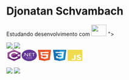 <h1>Djonatan Schvambach</h1>
<p>Estudando desenvolvimento com <img height="30" width="40" src="<svg viewBox="0 0 128 128">
<path d="M30.762 77.907h-1.74v-9.963c0-.787.051-1.745.144-2.875h-.039c-.164.661-.313 1.14-.444 1.436l-5.061 11.402h-.848l-5.071-11.319c-.142-.316-.292-.825-.443-1.519h-.038c.054.594.084 1.558.084 2.895v9.943h-1.679V63.07h2.296l4.552 10.347c.343.779.565 1.372.673 1.776h.071c.298-.811.534-1.42.711-1.82l4.651-10.303h2.179v14.837h.002zM36.118 77.907h-1.692V67.312h1.692v10.595zm.292-14.394c0 .313-.11.573-.328.787a1.074 1.074 0 01-.788.322c-.303 0-.566-.104-.782-.311-.216-.208-.322-.473-.322-.799 0-.306.106-.567.322-.779.216-.212.479-.314.782-.314.31 0 .575.103.788.314.218.213.328.474.328.78M46.691 77.417c-.812.499-1.781.746-2.902.746-1.52 0-2.742-.504-3.676-1.511-.908-.978-1.364-2.24-1.364-3.786 0-1.736.496-3.141 1.497-4.209.996-1.069 2.334-1.603 4.018-1.603.92 0 1.737.18 2.452.538v1.741c-.791-.555-1.627-.831-2.525-.831-1.079 0-1.957.377-2.637 1.128-.709.77-1.068 1.798-1.068 3.082 0 1.232.328 2.209.979 2.929.653.717 1.523 1.076 2.621 1.076.926 0 1.794-.305 2.606-.911v1.611h-.001zM54.786 69.031c-.299-.23-.729-.341-1.296-.341-.689 0-1.269.308-1.737.93-.532.694-.796 1.656-.796 2.886v5.401H49.26V67.311h1.697v2.185h.041c.249-.773.634-1.368 1.148-1.79a2.535 2.535 0 011.623-.58c.452 0 .787.049 1.016.145v1.759l.001.001zM64.237 72.628c0-1.356-.306-2.393-.918-3.103-.594-.683-1.425-1.024-2.495-1.024-1.054 0-1.9.345-2.533 1.036-.668.739-1.002 1.781-1.002 3.134 0 1.268.317 2.263.96 2.973.638.714 1.497 1.072 2.575 1.072 1.115 0 1.969-.364 2.554-1.085.573-.708.859-1.707.859-3.003m1.739-.059c0 1.688-.477 3.045-1.427 4.061-.954 1.021-2.237 1.531-3.852 1.531-1.59 0-2.856-.51-3.784-1.531-.91-.983-1.366-2.283-1.366-3.898 0-1.844.516-3.264 1.552-4.273.958-.936 2.24-1.407 3.846-1.407 1.58 0 2.814.493 3.704 1.469.882.98 1.327 2.33 1.327 4.048M74.387 75.073c0 .868-.323 1.585-.973 2.159-.709.62-1.683.93-2.908.93-1.002 0-1.881-.21-2.628-.638V75.7c.83.675 1.748 1.015 2.754 1.015 1.343 0 2.016-.495 2.016-1.48a1.31 1.31 0 00-.445-1.023c-.298-.271-.878-.594-1.739-.974-.887-.388-1.52-.787-1.893-1.2-.448-.491-.673-1.129-.673-1.915 0-.879.352-1.611 1.046-2.194.697-.585 1.592-.877 2.691-.877.842 0 1.596.164 2.266.497v1.707c-.699-.504-1.498-.755-2.405-.755-.562 0-1.013.14-1.349.412a1.32 1.32 0 00-.51 1.068c0 .469.142.834.425 1.096.252.241.786.536 1.591.879.904.379 1.558.772 1.956 1.174.517.508.778 1.156.778 1.943M84.753 72.628c0-1.356-.307-2.393-.92-3.103-.594-.683-1.426-1.024-2.494-1.024-1.055 0-1.9.345-2.536 1.036-.667.739-1 1.781-1 3.134 0 1.268.319 2.263.954 2.973.646.714 1.506 1.072 2.582 1.072 1.117 0 1.968-.364 2.554-1.085.572-.708.86-1.707.86-3.003m1.742-.059c0 1.688-.481 3.045-1.433 4.061-.95 1.021-2.233 1.531-3.848 1.531-1.592 0-2.857-.51-3.786-1.531-.909-.983-1.366-2.283-1.366-3.898 0-1.844.521-3.264 1.551-4.273.958-.936 2.241-1.407 3.849-1.407 1.581 0 2.813.493 3.7 1.469.883.98 1.333 2.33 1.333 4.048M93.968 63.711a2.278 2.278 0 00-1.126-.278c-1.188 0-1.777.747-1.777 2.245v1.633h2.483v1.438h-2.483v9.158h-1.698v-9.158h-1.802v-1.438h1.802v-1.717c0-1.166.357-2.081 1.084-2.74.622-.573 1.383-.857 2.289-.857.524 0 .932.063 1.228.184v1.53zM100.662 77.801c-.4.229-.934.343-1.593.343-1.85 0-2.774-1.042-2.774-3.128V68.75h-1.818v-1.439h1.818v-2.585c.542-.171 1.105-.357 1.7-.55v3.135h2.667v1.439h-2.667v5.979c0 .71.116 1.218.359 1.513.245.305.646.454 1.211.454.423 0 .788-.113 1.097-.342v1.447zM8.978 119.262c0 .831-.295 1.548-.895 2.155a2.939 2.939 0 01-2.17.909 2.823 2.823 0 01-2.116-.909 3.009 3.009 0 01-.868-2.155c0-.854.289-1.575.868-2.171a2.832 2.832 0 012.116-.896c.85 0 1.574.301 2.17.907.6.607.895 1.327.895 2.16M46.953 121.702h-5.532L21.342 90.694a14.226 14.226 0 01-1.217-2.442h-.165c.144.831.216 2.613.216 5.343v28.107h-4.559V82.799h5.918l19.478 30.52c.775 1.211 1.306 2.079 1.575 2.601h.108c-.18-1.119-.274-3.027-.274-5.72V82.8h4.532v38.902h-.001zM76.186 121.702H55.567V82.799h19.724v4.123H60.123v12.941h14.054v4.124H60.123v13.591h16.063v4.124zM107.46 86.922H96.254v34.781h-4.558V86.922H80.468v-4.125h26.992v4.125z"></path><linearGradient id="dot-net-original-wordmark-a" gradientUnits="userSpaceOnUse" x1="62.394" y1="415.348" x2="62.782" y2="415.348" gradientTransform="matrix(0 149.735 149.735 0 -62135.543 -9336.014)"><stop offset="0" stop-color="#0994DC"></stop><stop offset=".35" stop-color="#66CEF5"></stop><stop offset=".35" stop-color="#66CEF5"></stop><stop offset=".846" stop-color="#127BCA"></stop><stop offset=".846" stop-color="#127BCA"></stop><stop offset="1" stop-color="#127BCA"></stop></linearGradient><path fill="url(#dot-net-original-wordmark-a)" d="M45.407 15.604c4.399 13.452 6.064 37.449 18.928 37.449.979 0 1.969-.095 2.962-.285-11.693-2.727-13.079-26.462-20.214-38.754a59.736 59.736 0 00-1.676 1.59"></path><linearGradient id="dot-net-original-wordmark-b" gradientUnits="userSpaceOnUse" x1="62.447" y1="415.34" x2="62.836" y2="415.34" gradientTransform="matrix(0 153.551 153.551 0 -63717.234 -9583.969)"><stop offset="0" stop-color="#0E76BC"></stop><stop offset=".36" stop-color="#36AEE8"></stop><stop offset=".36" stop-color="#36AEE8"></stop><stop offset=".846" stop-color="#00ADEF"></stop><stop offset=".846" stop-color="#00ADEF"></stop><stop offset="1" stop-color="#00ADEF"></stop></linearGradient><path fill="url(#dot-net-original-wordmark-b)" d="M47.083 14.014c7.135 12.292 8.521 36.027 20.214 38.754a18.54 18.54 0 002.762-.746c-10.496-5.143-13.397-28.192-21.5-39.289-.491.41-.984.837-1.476 1.281"></path><path fill="#14559A" d="M57.364 6.704c-.977 0-1.969.096-2.964.285-2.603.491-5.247 1.611-7.913 3.308a19.648 19.648 0 012.073 2.438c2.711-2.249 5.404-3.911 8.087-4.911a18.1 18.1 0 013.017-.838 9.23 9.23 0 00-2.3-.282"></path><linearGradient id="dot-net-original-wordmark-c" gradientUnits="userSpaceOnUse" x1="66.554" y1="416.985" x2="66.942" y2="416.985" gradientTransform="matrix(0 -122.178 -122.178 0 51016.945 8183.043)"><stop offset="0" stop-color="#1C63B7"></stop><stop offset=".5" stop-color="#33BDF2"></stop><stop offset="1" stop-color="#33BDF2" stop-opacity=".42"></stop></linearGradient><path fill="url(#dot-net-original-wordmark-c)" d="M78.251 47.282a47.07 47.07 0 003.228-2.829c-4.47-13.389-6.07-37.729-19.023-37.729-.926 0-1.861.086-2.792.259 11.798 2.934 13.309 28.605 18.587 40.299"></path><path fill="#3092C4" d="M59.664 6.984a9.28 9.28 0 00-2.301-.281l5.094.019c-.927 0-1.861.086-2.793.262"></path><path fill="#1969BC" d="M78.026 50.126a19.144 19.144 0 01-1.46-1.579c-2.179 1.543-4.351 2.713-6.507 3.475.767.375 1.572.653 2.426.826a10.22 10.22 0 002.067.205c2.421 0 4.334-.286 5.963-1.068-.897-.485-1.72-1.112-2.489-1.859"></path><linearGradient id="dot-net-original-wordmark-d" gradientUnits="userSpaceOnUse" x1="62.568" y1="415.281" x2="62.957" y2="415.281" gradientTransform="matrix(0 159.425 159.425 0 -66138.813 -9976.116)"><stop offset="0" stop-color="#166AB8"></stop><stop offset=".4" stop-color="#36AEE8"></stop><stop offset=".4" stop-color="#36AEE8"></stop><stop offset=".846" stop-color="#0798DD"></stop><stop offset=".846" stop-color="#0798DD"></stop><stop offset="1" stop-color="#0798DD"></stop></linearGradient><path fill="url(#dot-net-original-wordmark-d)" d="M56.646 7.825c10.569 5.528 11.487 30.56 19.92 40.723.565-.398 1.125-.82 1.684-1.265-5.279-11.695-6.788-37.368-18.585-40.3a18.21 18.21 0 00-3.019.842"></path><linearGradient id="dot-net-original-wordmark-e" gradientUnits="userSpaceOnUse" x1="62.648" y1="415.368" x2="63.037" y2="415.368" gradientTransform="matrix(0 169.528 169.528 0 -70353.656 -10621.372)"><stop offset="0" stop-color="#124379"></stop><stop offset=".39" stop-color="#1487CB"></stop><stop offset=".39" stop-color="#1487CB"></stop><stop offset=".78" stop-color="#165197"></stop><stop offset=".78" stop-color="#165197"></stop><stop offset="1" stop-color="#165197"></stop></linearGradient><path fill="url(#dot-net-original-wordmark-e)" d="M48.559 12.734c8.103 11.097 11.004 34.146 21.5 39.289 2.158-.762 4.328-1.932 6.507-3.475-8.433-10.163-9.352-35.195-19.92-40.723-2.683.998-5.376 2.66-8.087 4.909"></path><linearGradient id="dot-net-original-wordmark-f" gradientUnits="userSpaceOnUse" x1="1006.493" y1="-1588.315" x2="1008.801" y2="-1588.315" gradientTransform="matrix(4.038 0 0 -4.038 -4028.633 -6394.98)"><stop offset="0" stop-color="#33BDF2" stop-opacity=".698"></stop><stop offset="1" stop-color="#1DACD8"></stop></linearGradient><path fill="url(#dot-net-original-wordmark-f)" d="M40.222 15.28c-1.271 2.872-2.568 6.646-4.136 11.574 3.118-4.395 6.228-8.181 9.32-11.25a33.912 33.912 0 00-1.376-3.592 46.51 46.51 0 00-3.808 3.268"></path><path fill="#2B74B1" d="M45.157 11.184c-.373.267-.749.54-1.125.828a33.784 33.784 0 011.375 3.592 65.928 65.928 0 011.677-1.59 22.658 22.658 0 00-1.927-2.83"></path><path fill="#125A9E" d="M46.486 10.296c-.443.281-.884.577-1.331.887a22.376 22.376 0 011.928 2.833c.493-.446.985-.875 1.476-1.282a19.563 19.563 0 00-2.073-2.438"></path><linearGradient id="dot-net-original-wordmark-g" gradientUnits="userSpaceOnUse" x1="66.607" y1="417.481" x2="66.996" y2="417.481" gradientTransform="matrix(0 -119.018 -119.018 0 49793.875 7977.832)"><stop offset="0" stop-color="#136AB4"></stop><stop offset=".6" stop-color="#59CAF5" stop-opacity=".549"></stop><stop offset="1" stop-color="#59CAF5" stop-opacity=".235"></stop></linearGradient><path fill="url(#dot-net-original-wordmark-g)" d="M118.572 5.68c-5.977 23.05-18.461 41.565-28.927 46.232h-.021l-.565.241-.068.027-.161.062-.072.03-.261.092-.108.038-.13.043-.126.044-.112.037-.223.068-.095.025-.151.041-.102.028-.164.042-.201.044c.473.175.966.263 1.497.263 9.924 0 19.932-17.786 36.489-47.363h-6.501l.002.006z"></path><linearGradient id="dot-net-original-wordmark-h" gradientUnits="userSpaceOnUse" x1="998.304" y1="-1591.054" x2="1006.863" y2="-1591.054" gradientTransform="matrix(4.038 0 0 -4.038 -4028.633 -6394.98)"><stop offset="0" stop-color="#05A1E6" stop-opacity=".247"></stop><stop offset="1" stop-color="#05A1E6"></stop></linearGradient><path fill="url(#dot-net-original-wordmark-h)" d="M33.931 7.64l.018-.017.023-.015h.013l.161-.062.032-.016.041-.018.173-.062h.009l.381-.133.056-.015.164-.049.075-.024.164-.049.063-.016.545-.142.075-.017.159-.031.079-.024.16-.03h.037l.332-.062h.066l.153-.026.086-.016.146-.022.082-.015.357-.032a11.398 11.398 0 00-1.057-.054c-11.177 0-26.576 20.738-33.513 47.594h1.337a388.226 388.226 0 006.037-11.22c4.859-19.022 14.754-31.996 23.544-35.433"></path><path fill="#0D82CA" d="M40.222 15.28a46.677 46.677 0 013.808-3.268 17.903 17.903 0 00-.907-1.753c-1.022 1.241-1.956 2.877-2.901 5.021M41.141 7.797c.73.611 1.383 1.454 1.982 2.462a9.1 9.1 0 01.578-.646A11.294 11.294 0 0041 7.724l.119.057.022.016"></path><linearGradient id="dot-net-original-wordmark-i" gradientUnits="userSpaceOnUse" x1="66.556" y1="416.357" x2="66.944" y2="416.357" gradientTransform="matrix(0 -121.865 -121.865 0 50761.691 8162.488)"><stop offset="0" stop-color="#318ED5"></stop><stop offset="1" stop-color="#38A7E4"></stop></linearGradient><path fill="url(#dot-net-original-wordmark-i)" d="M10.388 43.072c10.191-19.64 15.02-32.069 23.544-35.433-8.789 3.439-18.686 16.412-23.544 35.433"></path><path fill="#127BCA" d="M43.7 9.614c-.199.203-.387.415-.578.646.32.536.618 1.119.909 1.753.376-.289.752-.561 1.125-.829a15.339 15.339 0 00-1.456-1.57"></path><linearGradient id="dot-net-original-wordmark-j" gradientUnits="userSpaceOnUse" x1="66.632" y1="416.408" x2="67.021" y2="416.408" gradientTransform="matrix(0 -118.46 -118.46 0 49352.684 7945.017)"><stop offset="0" stop-color="#05A1E6"></stop><stop offset="1" stop-color="#05A1E6" stop-opacity=".549"></stop></linearGradient><path fill="url(#dot-net-original-wordmark-j)" d="M15.015 54.203l-.185.022h-.035l-.157.016h-.026l-.374.025h-.039c10.314-.289 15.03-5.453 17.37-12.944 1.777-5.678 3.238-10.462 4.518-14.476-4.32 6.081-8.661 13.33-13.024 21.451-2.104 3.914-5.304 5.549-8.048 5.898"></path><linearGradient id="dot-net-original-wordmark-k" gradientUnits="userSpaceOnUse" x1="67.153" y1="416.523" x2="67.542" y2="416.523" gradientTransform="matrix(0 -100.1 -100.1 0 41721.719 6776.301)"><stop offset="0" stop-color="#1959A6"></stop><stop offset=".5" stop-color="#05A1E6"></stop><stop offset=".5" stop-color="#05A1E6"></stop><stop offset=".918" stop-color="#7EC5EA"></stop><stop offset="1" stop-color="#7EC5EA"></stop></linearGradient><path fill="url(#dot-net-original-wordmark-k)" d="M15.015 54.199c2.744-.35 5.944-1.983 8.048-5.899 4.363-8.118 8.706-15.369 13.022-21.451 1.571-4.929 2.866-8.701 4.138-11.573-8.604 8.189-17.24 21.806-25.208 38.919"></path><path fill="#05A1E6" d="M10.388 43.072a389.833 389.833 0 01-6.039 11.22h3.889a94.927 94.927 0 012.149-11.218"></path><linearGradient id="dot-net-original-wordmark-l" gradientUnits="userSpaceOnUse" x1="66.874" y1="415.998" x2="67.262" y2="415.998" gradientTransform="scale(-110.211 110.211) rotate(-80 -214.299 248.239)"><stop offset="0" stop-color="#165096"></stop><stop offset="1" stop-color="#0D82CA"></stop></linearGradient><path fill="url(#dot-net-original-wordmark-l)" d="M37.225 6.791l-.083.016-.146.021-.085.015-.153.027-.066.016-.332.058h-.037l-.162.032-.081.021-.157.031-.074.018-.546.142-.063.019-.165.049-.075.019-.163.048-.06.016-.379.133-.172.06-.072.03-.16.06-.053.026c-8.523 3.364-13.352 15.793-23.543 35.432a94.598 94.598 0 00-2.15 11.218h.546l3.739-.016h1.714l.374-.025h.024l.157-.016h.038l.185-.022c7.967-17.112 16.604-30.729 25.208-38.918.945-2.144 1.878-3.781 2.898-5.02-.597-1.008-1.25-1.853-1.98-2.465L41.13 7.8l-.122-.059-.12-.061-.117-.057-.138-.058-.108-.047-.226-.094-.096-.037-.168-.067-.091-.03-.234-.08h-.019l-.271-.077-.061-.019-.228-.064-.053-.015a6.956 6.956 0 00-.567-.124l-.059-.016-.246-.04-.048-.015-.291-.038h-.051l-.224-.025-.357.033"></path><linearGradient id="dot-net-original-wordmark-m" gradientUnits="userSpaceOnUse" x1="68.837" y1="418.884" x2="69.226" y2="418.884" gradientTransform="matrix(0 -56.721 -56.721 0 23857.477 3932.282)"><stop offset="0" stop-color="#05A1E6"></stop><stop offset=".874" stop-color="#0495D6"></stop><stop offset="1" stop-color="#0495D6"></stop></linearGradient><path fill="url(#dot-net-original-wordmark-m)" d="M95.226 18.441c-1.961 6.281-3.549 11.463-4.931 15.727 5.381-7.404 10.68-16.718 15.728-27.467-5.889 1.849-9.029 6.081-10.797 11.74"></path><linearGradient id="dot-net-original-wordmark-n" gradientUnits="userSpaceOnUse" x1="62.48" y1="414.361" x2="62.868" y2="414.361" gradientTransform="scale(-132.813 132.813) rotate(80 277.722 169.477)"><stop offset="0" stop-color="#38A7E4" stop-opacity=".329"></stop><stop offset=".962" stop-color="#0E88D3"></stop><stop offset=".962" stop-color="#0E88D3"></stop><stop offset="1" stop-color="#0E88D3"></stop></linearGradient><path fill="url(#dot-net-original-wordmark-n)" d="M90.465 51.52c-.274.14-.55.272-.82.393 10.466-4.668 22.951-23.183 28.927-46.233h-1.211c-13.733 24.53-18.149 40.952-26.896 45.84"></path><path fill="#079AE1" d="M83.631 49.459c2.277-2.779 4.132-7.504 6.665-15.292-2.921 4.012-5.861 7.462-8.804 10.274l-.015.025c.642 1.923 1.346 3.622 2.149 4.992"></path><path fill="#1969BC" d="M83.631 49.459c-.775.946-1.596 1.666-2.509 2.2-.2.117-.402.227-.608.326.964.52 2.016.868 3.193 1.007l.522.046h.031l.251.016h.852l.096-.016.188-.016h.091l.205-.022h.015l.063-.015.218-.034h.064l.245-.041h.039l.489-.104c-1.351-.493-2.481-1.66-3.455-3.32"></path><path fill="#1E5CB3" d="M64.335 53.053c.979 0 1.968-.096 2.961-.287.919-.167 1.84-.422 2.762-.744a10.093 10.093 0 004.494 1.031H64.335zM74.552 53.053c2.419 0 4.334-.287 5.962-1.068a8.8 8.8 0 003.193 1.007l.522.045h.031l.251.016h.301-10.26z"></path><path fill="#1D60B5" d="M84.812 53.053h.559l.096-.016.19-.016h.093l.203-.022h.017l.062-.015.218-.033.066-.015.246-.04h.039l.489-.104a4.28 4.28 0 001.498.263l-3.773.016-.003-.018z"></path><path fill="#175FAB" d="M81.482 44.467v-.016a46.856 46.856 0 01-3.228 2.83c-.561.445-1.12.867-1.686 1.265a19.14 19.14 0 001.461 1.579c.77.746 1.591 1.374 2.488 1.859.205-.1.408-.21.607-.326.915-.534 1.734-1.254 2.51-2.2-.803-1.37-1.507-3.069-2.148-4.992"></path><linearGradient id="dot-net-original-wordmark-o" gradientUnits="userSpaceOnUse" x1="62.071" y1="414.653" x2="62.459" y2="414.653" gradientTransform="matrix(0 123.742 123.742 0 -51209.754 -7675.189)"><stop offset="0" stop-color="#168CD4"></stop><stop offset=".5" stop-color="#1C87CC"></stop><stop offset="1" stop-color="#154B8D"></stop></linearGradient><path fill="url(#dot-net-original-wordmark-o)" d="M113.525 5.68h-6.096l-.966.047-.45.962c-5.046 10.749-10.346 20.063-15.727 27.468-2.53 7.786-4.387 12.511-6.664 15.291.973 1.661 2.106 2.829 3.452 3.324l.106-.023h.022l.074-.017.169-.042.1-.029.151-.04.094-.026.224-.068.112-.037.126-.046.129-.041.105-.04.263-.092.073-.027.161-.063.069-.025.565-.241h.019c.271-.12.546-.253.819-.393 8.75-4.888 13.166-21.31 26.898-45.84h-3.835l.007-.002z"></path><path fill="#7DCBEC" d="M37.583 6.758l.063.016.159.017h.054l.29.037.05.016.245.041.061.015.566.125.051.016.227.064.063.019.269.077.02.016.236.081.09.029.169.069.096.034.224.094.11.047.135.059.12.056.119.062a11.284 11.284 0 012.702 1.89c.305-.322.625-.61.958-.87-1.815-1.288-3.874-2.022-6.246-2.022-.275 0-.549.016-.829.037"></path><path fill="#5EC5ED" d="M43.7 9.614c.508.473.995 1.001 1.456 1.57.445-.31.887-.608 1.331-.887a13.917 13.917 0 00-1.831-1.553 8.418 8.418 0 00-.956.87"></path><g transform="matrix(5.048 0 0 -5.048 -9064.26 2270.61)"><linearGradient id="dot-net-original-wordmark-p" gradientUnits="userSpaceOnUse" x1="1807.241" y1="366.152" x2="1807.63" y2="366.152" gradientTransform="scale(30.857 -30.857) rotate(22.527 1888.666 -4214.769)"><stop offset="0" stop-color="#97D6EE"></stop><stop offset=".703" stop-color="#55C1EA"></stop><stop offset="1" stop-color="#55C1EA"></stop></linearGradient><path fill="url(#dot-net-original-wordmark-p)" d="M1803.007 448.452l.164.007c.47 0 .878-.145 1.237-.4.38.299.838.404 1.476.404h-3.086l.209-.011"></path></g><g transform="matrix(5.048 0 0 -5.048 -9064.26 2270.61)"><linearGradient id="dot-net-original-wordmark-q" gradientUnits="userSpaceOnUse" x1="1808.472" y1="365.322" x2="1808.861" y2="365.322" gradientTransform="scale(24.717 -24.717) rotate(-24.385 53.536 4189.483)"><stop offset="0" stop-color="#7ACCEC"></stop><stop offset="1" stop-color="#3FB7ED"></stop></linearGradient><path fill="url(#dot-net-original-wordmark-q)" d="M1805.884 448.463c-.637 0-1.096-.105-1.476-.404.126-.089.247-.192.362-.307.528.336 1.052.558 1.568.656.197.037.393.056.587.056h-1.041v-.001z"></path></g><linearGradient id="dot-net-original-wordmark-r" gradientUnits="userSpaceOnUse" x1="61.991" y1="414.706" x2="62.38" y2="414.706" gradientTransform="matrix(0 121.032 121.032 0 -50098.906 -7494.747)"><stop offset="0" stop-color="#1DA7E7"></stop><stop offset="1" stop-color="#37ABE7" stop-opacity="0"></stop></linearGradient><path fill="url(#dot-net-original-wordmark-r)" d="M90.295 34.172c1.384-4.267 2.968-9.447 4.933-15.73 1.771-5.661 4.905-9.894 10.792-11.741l.454-.962c-9.597.575-14.082 5.457-16.339 12.687-3.947 12.622-6.339 20.803-8.641 26.017 2.94-2.812 5.88-6.263 8.801-10.271"></path>
</svg>"></p>

<div>
  <a href="https://github.com/DjCod3r">
  <img height="160em" src="https://github-readme-stats.vercel.app/api?username=DjCod3r&show_icons=true&theme=dark&include_all_commits=true&count_private=true"/>
  <img height="160em" src="https://github-readme-stats.vercel.app/api/top-langs/?username=DjCod3r&layout=compact&langs_count=7&theme=dark"/>
</div>

<div style="display:flex"><br>
  <img style="text-align:center" align="center" alt="Dj-C#" height="30" width="40" src="https://github.com/devicons/devicon/blob/master/icons/csharp/csharp-original.svg">
  <img align="center" alt="Dj-DOTNET" height="30" width="40" src="https://github.com/devicons/devicon/blob/master/icons/dotnetcore/dotnetcore-original.svg">
  <img align="center" alt="Dj-HTML" height="30" width="40" src="https://raw.githubusercontent.com/devicons/devicon/master/icons/html5/html5-original.svg">
  <img align="center" alt="Dj-CSS" height="30" width="40" src="https://raw.githubusercontent.com/devicons/devicon/master/icons/css3/css3-original.svg">
  <img align="center" alt="Dj-JS" height="30" width="40" src="https://github.com/devicons/devicon/blob/master/icons/javascript/javascript-plain.svg">
</div>
  
  <br>
  
  <div> 
  <a href = "mailto:djonatanschvambach@gmail.com"><img src="https://img.shields.io/badge/-Gmail-%23333?style=for-the-badge&logo=gmail&logoColor=white" target="_blank"></a>
  <a href="https://www.linkedin.com/in/djonatan-schvambach-25a2051bb/" target="_blank"><img src="https://img.shields.io/badge/-LinkedIn-%230077B5?style=for-the-badge&logo=linkedin&logoColor=white" target="_blank"></a> 
  </div>
